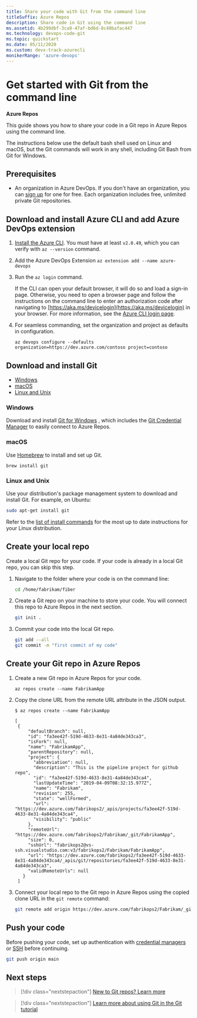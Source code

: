 ```yaml
---
title: Share your code with Git from the command line
titleSuffix: Azure Repos
description: Share code in Git using the command line
ms.assetid: 4b299dbf-3ca9-47af-bd6d-8c40bafac447
ms.technology: devops-code-git 
ms.topic: quickstart
ms.date: 05/11/2020 
ms.custom: devx-track-azurecli
monikerRange: 'azure-devops'
---
```


# Get started with Git from the command line

**Azure Repos**

This guide shows you how to share your code in a Git repo in Azure Repos using the command line.

The instructions below use the default bash shell used on Linux and macOS, but the Git commands will work in any shell, including Git Bash from Git for Windows.

## Prerequisites

* An organization in Azure DevOps. If you don't have an organization, you can [sign up](../../organizations/accounts/create-organization.md) for one for free. Each organization includes free, unlimited private Git repositories.

## Download and install Azure CLI and add Azure DevOps extension
1. [Install the Azure CLI](/cli/azure/install-azure-cli). You must have at least `v2.0.49`, which you can verify with `az --version` command.

2. Add the Azure DevOps Extension `az extension add --name azure-devops`

3. Run the `az login` command.

    If the CLI can open your default browser, it will do so and load a sign-in page. Otherwise, you need to open a
    browser page and follow the instructions on the command line to enter an authorization code after navigating to
    [https://aka.ms/devicelogin](https://aka.ms/devicelogin) in your browser. For more information, see the
    [Azure CLI login page](/cli/azure/authenticate-azure-cli?preserve-view=true&view=azure-cli-latest).
  
4. For seamless commanding, set the organization and project as defaults in configuration.
 
    `az devops configure --defaults organization=https://dev.azure.com/contoso project=contoso`
    
## Download and install Git

* [Windows](#windows)
* [macOS](#macos)
* [Linux and Unix](#linux-and-unix)

### Windows

Download and install [Git for Windows](https://git-scm.com/download/win) , which includes the [Git Credential Manager](set-up-credential-managers.md) to 
easily connect to Azure Repos. 

### macOS

Use [Homebrew](https://brew.sh/) to install and set up Git.

```console
brew install git
```

### Linux and Unix

Use your distribution's package management system to download and install Git. For example, on Ubuntu:

```bash
sudo apt-get install git
```

Refer to the [list of install commands](https://git-scm.com/download/linux) for the most up to date instructions for your Linux distribution.

## Create your local repo

Create a local Git repo for your code. If your code is already in a local Git repo, you can skip this step.

1. Navigate to the folder where your code is on the command line:

    ```bash
    cd /home/fabrikam/fiber
    ```

2. Create a Git repo on your machine to store your code. You will connect this repo to Azure Repos in the next section.

    ```bash
    git init .
    ```

3. Commit your code into the local Git repo.

    ```bash
    git add --all
    git commit -m "first commit of my code"
    ```

## Create your Git repo in Azure Repos

1. Create a new Git repo in Azure Repos for your code. 

   ```azurecli
   az repos create --name FabrikamApp
   ```
   
2. Copy the clone URL from the remote URL attribute in the JSON output.
    
   ```azurecli
   $ az repos create --name FabrikamApp
   
   [
    {          
        "defaultBranch": null,
        "id": "fa3ee42f-519d-4633-8e31-4a84de343ca3",
        "isFork": null,
        "name": "FabrikamApp",
        "parentRepository": null,
        "project": {
          "abbreviation": null,
          "description": "This is the pipeline project for github repo",
          "id": "fa3ee42f-519d-4633-8e31-4a84de343ca4",
          "lastUpdateTime": "2019-04-09T08:32:15.977Z",
          "name": "Fabrikam",
          "revision": 255,
          "state": "wellFormed",
          "url": "https://dev.azure.com/fabrikops2/_apis/projects/fa3ee42f-519d-4633-8e31-4a84de343ca4",
          "visibility": "public"
        },
        "remoteUrl": "https://dev.azure.com/fabrikops2/Fabrikam/_git/FabrikamApp",
        "size": 0,
        "sshUrl": "fabrikops2@vs-ssh.visualstudio.com:v3/fabrikops2/Fabrikam/FabrikamApp",
        "url": "https://dev.azure.com/fabrikops2/fa3ee42f-519d-4633-8e31-4a84de343ca4/_apis/git/repositories/fa3ee42f-519d-4633-8e31-4a84de343ca3",
        "validRemoteUrls": null
      }
    ]
   ```

3. Connect your local repo to the Git repo in Azure Repos using the copied clone URL in the `git remote` command:

    ```bash
    git remote add origin https://dev.azure.com/fabrikops2/Fabrikam/_git/FabrikamApp
    ```


## Push your code 

Before pushing your code, set up authentication with [credential managers](set-up-credential-managers.md) or [SSH](use-ssh-keys-to-authenticate.md) before continuing.

```bash
git push origin main
```

## Next steps

> [!div class="nextstepaction"]
> [New to Git repos? Learn more](/azure/devops/learn/git/set-up-a-git-repository)

> [!div class="nextstepaction"]
> [Learn more about using Git in the Git tutorial](gitworkflow.md)